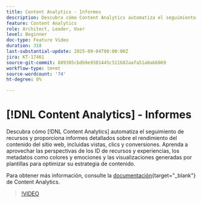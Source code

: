 ```yaml
---
title: Content Analytics - Informes
description: Descubra cómo Content Analytics automatiza el seguimiento de recursos y proporciona informes detallados sobre el rendimiento del contenido del sitio web, incluidas vistas, clics y conversiones.
feature: Content Analytics
role: Architect, Leader, User
level: Beginner
doc-type: Feature Video
duration: 318
last-substantial-update: 2025-09-04T00:00:00Z
jira: KT-17461
source-git-commit: 889305cbdb9e9301445c511b82aafa51a0ab6069
workflow-type: tm+mt
source-wordcount: '74'
ht-degree: 0%

---
```


# [!DNL Content Analytics] - Informes

Descubra cómo [!DNL Content Analytics] automatiza el seguimiento de recursos y proporciona informes detallados sobre el rendimiento del contenido del sitio web, incluidas vistas, clics y conversiones. Aprenda a aprovechar las perspectivas de los ID de recursos y experiencias, los metadatos como colores y emociones y las visualizaciones generadas por plantillas para optimizar su estrategia de contenido.

Para obtener más información, consulte la [documentación](https://experienceleague.adobe.com/en/docs/analytics-platform/using/content-analytics/report/report){target="_blank"} de Content Analytics.

>[!VIDEO](https://video.tv.adobe.com/v/3473037/?learn=on&enablevpops)
